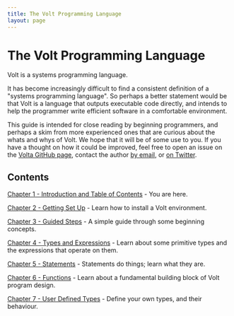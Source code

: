 ```yaml
---
title: The Volt Programming Language
layout: page
---
```

# The Volt Programming Language

Volt is a systems programming language.

It has become increasingly difficult to find a consistent definition of a "systems programming language". So perhaps a better statement would be that Volt is a language that outputs executable code directly, and intends to help the programmer write efficient software in a comfortable environment.

This guide is intended for close reading by beginning programmers, and perhaps a skim from more experienced ones that are curious about the whats and whys of Volt. We hope that it will be of some use to you. If you have a thought on how it could be improved, feel free to open an issue on the [Volta GitHub page](https://github.com/VoltLang/Volta), contact the author [by email](mailto:b.helyer@gmail.com), or [on Twitter](https://twitter.com/bhelyer).

## Contents

[Chapter 1 - Introduction and Table of Contents](c1-intro.html) - You are here.

[Chapter 2 - Getting Set Up](c2-setup.html) - Learn how to install a Volt environment.

[Chapter 3 - Guided Steps](c3-steps.html) - A simple guide through some beginning concepts.

[Chapter 4 - Types and Expressions](c4-types-and-expressions.html) - Learn about some primitive types and the expressions that operate on them.

[Chapter 5 - Statements](c5-statements.html) - Statements do things; learn what they are.

[Chapter 6 - Functions](c6-functions.html) - Learn about a fundamental building block of Volt program design.

[Chapter 7 - User Defined Types](c7-user-types.html) - Define your own types, and their behaviour.
